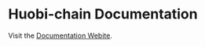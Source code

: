 # Huobi-chain Documentation

Visit the [Documentation Webite](https://huobigroup.github.io/huobi-chain-docs/).

